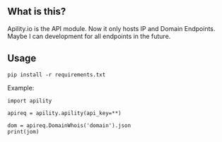 ## What is this?


Apility.io is the API module. Now it only hosts IP and Domain Endpoints. Maybe I can development for all endpoints in the future.

## Usage

```
pip install -r requirements.txt
```

Example:

```
import apility

apireq = apility.apility(api_key=**)

dom = apireq.DomainWhois('domain').json
print(jom)
```
